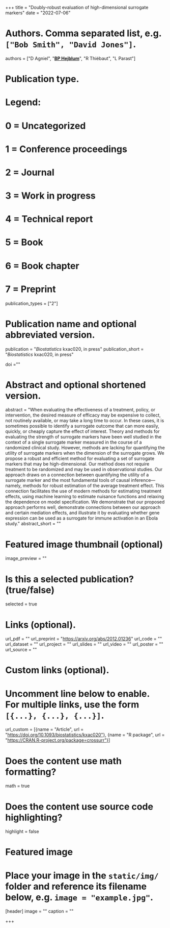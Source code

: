 +++
title = "Doubly-robust evaluation of high-dimensional surrogate markers"
date = "2022-07-06"

# Authors. Comma separated list, e.g. `["Bob Smith", "David Jones"]`.
authors = ["D Agniel", "<u>**BP Hejblum**</u>", "R Thiébaut", "L Parast"]
# Publication type.
# Legend:
# 0 = Uncategorized
# 1 = Conference proceedings
# 2 = Journal
# 3 = Work in progress
# 4 = Technical report
# 5 = Book
# 6 = Book chapter
# 7 = Preprint
publication_types = ["2"]

# Publication name and optional abbreviated version.
publication = "*Biostatistics* kxac020, in press"
publication_short = "*Biostatistics*  kxac020, in press"

doi =""

# Abstract and optional shortened version.
abstract = "When evaluating the effectiveness of a treatment, policy, or intervention, the desired measure of efficacy may be expensive to collect, not routinely available, or may take a long time to occur. In these cases, it is sometimes possible to identify a surrogate outcome that can more easily, quickly, or cheaply capture the effect of interest. Theory and methods for evaluating the strength of surrogate markers have been well studied in the context of a single surrogate marker measured in the course of a randomized clinical study. However, methods are lacking for quantifying the utility of surrogate markers when the dimension of the surrogate grows. We propose a robust and efficient method for evaluating a set of surrogate markers that may be high-dimensional. Our method does not require treatment to be randomized and may be used in observational studies. Our approach draws on a connection between quantifying the utility of a surrogate marker and the most fundamental tools of causal inference—namely, methods for robust estimation of the average treatment effect. This connection facilitates the use of modern methods for estimating treatment effects, using machine learning to estimate nuisance functions and relaxing the dependence on model specification. We demonstrate that our proposed approach performs well, demonstrate connections between our approach and certain mediation effects, and illustrate it by evaluating whether gene expression can be used as a surrogate for immune activation in an Ebola study."
abstract_short = ""

# Featured image thumbnail (optional)
image_preview = ""

# Is this a selected publication? (true/false)
selected = true

# Links (optional).
url_pdf = ""
url_preprint = "https://arxiv.org/abs/2012.01236"
url_code = ""
url_dataset = ""
url_project = ""
url_slides = ""
url_video = ""
url_poster = ""
url_source = ""

# Custom links (optional).
# Uncomment line below to enable. For multiple links, use the form `[{...}, {...}, {...}]`.
url_custom = [{name = "Article", url = "https://doi.org/10.1093/biostatistics/kxac020"}, 
{name = "R package", url = "https://CRAN.R-project.org/package=crossurr"}]


# Does the content use math formatting?
math = true

# Does the content use source code highlighting?
highlight = false

# Featured image
# Place your image in the `static/img/` folder and reference its filename below, e.g. `image = "example.jpg"`.
[header]
image = ""
caption = ""

+++
